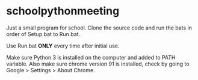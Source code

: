# schoolpythonmeeting
Just a small program for school.
Clone the source code and run the bats in order of Setup.bat to Run.bat.

Use Run.bat **ONLY** every time after initial use.

Make sure Python 3 is installed on the computer and added to PATH variable. Also make sure chrome version 91 is installed, check by going to Google > Settings > About Chrome.
